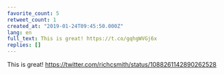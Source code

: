 ```yaml
---
favorite_count: 5
retweet_count: 1
created_at: "2019-01-24T09:45:50.000Z"
lang: en
full_text: This is great! https://t.co/gqhgWVGj6x
replies: []
---
```


This is great! <https://twitter.com/richcsmith/status/1088261142890262528>
